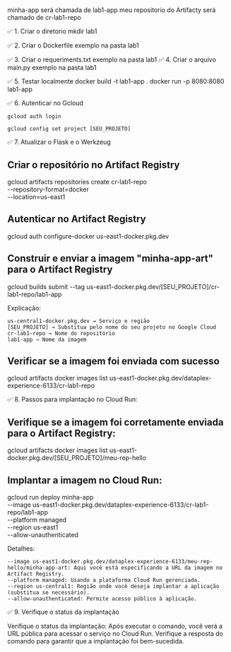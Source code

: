 #

minha-app será chamada de lab1-app
meu repositorio do Artifacty será chamado de cr-lab1-repo


✅ 1. Criar o diretorio
	mkdir lab1

✅ 2. Criar o Dockerfile
	exemplo na pasta lab1


✅ 3. Criar o requeriments.txt
	exemplo na pasta lab1
✅ 4. Criar o arquivo main.py
	exemplo na pasta lab1

✅ 5. Testar localmente
	docker build -t lab1-app .
	docker run -p 8080:8080 lab1-app




✅ 6. Autenticar no Gcloud

	gcloud auth login
	
	gcloud config set project [SEU_PROJETO]


✅ 7. Atualizar o Flask e o Werkzeug

## Criar o repositório no Artifact Registry

gcloud artifacts repositories create cr-lab1-repo \
    --repository-format=docker \
    --location=us-east1

## Autenticar no Artifact Registry
gcloud auth configure-docker us-east1-docker.pkg.dev


## Construir e enviar a imagem "minha-app-art" para o Artifact Registry

gcloud builds submit --tag us-east1-docker.pkg.dev/[SEU_PROJETO]/cr-lab1-repo/lab1-app

Explicação:

	us-central1-docker.pkg.dev → Serviço e região
	[SEU_PROJETO] → Substitua pelo nome do seu projeto no Google Cloud
	cr-lab1-repo → Nome do repositório
	lab1-app → Nome da imagem
	
## Verificar se a imagem foi enviada com sucesso

gcloud artifacts docker images list us-east1-docker.pkg.dev/dataplex-experience-6133/cr-lab1-repo


✅ 8. Passos para implantação no Cloud Run:

## Verifique se a imagem foi corretamente enviada para o Artifact Registry:

gcloud artifacts docker images list us-east1-docker.pkg.dev/[SEU_PROJETO]/meu-rep-hello


## Implantar a imagem no Cloud Run:
gcloud run deploy minha-app \
    --image us-east1-docker.pkg.dev/dataplex-experience-6133/cr-lab1-repo/lab1-app \
    --platform managed \
    --region us-east1 \
    --allow-unauthenticated

Detalhes:

	--image us-east1-docker.pkg.dev/dataplex-experience-6133/meu-rep-hello/minha-app-art: Aqui você está especificando a URL da imagem no Artifact Registry.
	--platform managed: Usando a plataforma Cloud Run gerenciada.
	--region us-central1: Região onde você deseja implantar a aplicação (substitua se necessário).
	--allow-unauthenticated: Permite acesso público à aplicação.


✅ 9. Verifique o status da implantação

Verifique o status da implantação: Após executar o comando, você verá a URL pública para acessar o serviço no Cloud Run. Verifique a resposta do comando para garantir que a implantação foi bem-sucedida.
